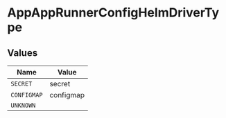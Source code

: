 # AppAppRunnerConfigHelmDriverType


## Values

| Name        | Value       |
| ----------- | ----------- |
| `SECRET`    | secret      |
| `CONFIGMAP` | configmap   |
| `UNKNOWN`   |             |